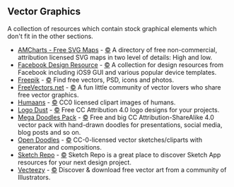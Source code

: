 ## Vector Graphics

A collection of resources which contain stock graphical elements which don't fit in the other sections.

-   [AMCharts - Free SVG Maps](https://www.amcharts.com/svg-maps/) - [©️](https://creativecommons.org/licenses/by-nc/4.0/) A directory of free non-commercial, attribution licensed SVG maps in two level of details: High and low.
-   [Facebook Design Resource](http://facebook.design/) - [©️](http://facebook.design/disclaimer.html) A collection for design resources from Facebook including iOS9 GUI and various popular device templates.
-   [Freepik](https://www.freepik.com/) - [©️](https://www.freepik.com/terms_of_use) Find free vectors, PSD, icons and photos.
-   [FreeVectors.net](http://www.freevectors.net/) - [©️](http://www.freevectors.net/terms) A fun little community of vector lovers who share free vector graphics.
-   [Humaans](https://www.humaaans.com/) - [©️](https://creativecommons.org/share-your-work/public-domain/cc0/) CC0 licensed clipart images of humans.
-   [Logo Dust](http://logodust.com/) - [©️](https://creativecommons.org/licenses/by/4.0/) Free CC Attribution 4.0 logo designs for your projects.
-   [Mega Doodles Pack](https://github.com/MariaLetta/mega-doodles-pack) - [©️](https://creativecommons.org/licenses/by-sa/4.0/) Free and big CC Attribution-ShareAlike 4.0 vector pack with hand-drawn doodles for presentations, social media, blog posts and so on.
-   [Open Doodles](https://www.opendoodles.com/) - [©️](http://creativecommons.org/publicdomain/zero/1.0/) CC-0-licensed vector sketches/cliparts with generator and compositions.
-   [Sketch Repo](https://sketchrepo.com/) - [©️](https://sketchrepo.com/about/) Sketch Repo is a great place to discover Sketch App resources for your next design project.
-   [Vecteezy](https://www.vecteezy.com/) - [©️](https://www.vecteezy.com/terms) Discover & download free vector art from a community of Illustrators.